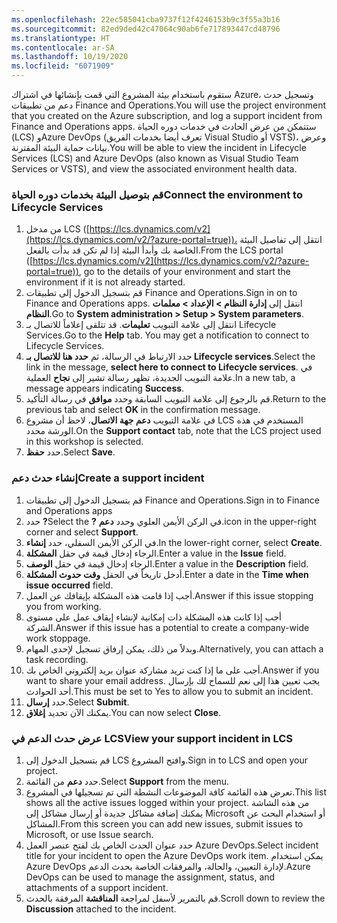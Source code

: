 ```yaml
---
ms.openlocfilehash: 22ec585041cba9737f12f4246153b9c3f55a3b16
ms.sourcegitcommit: 82ed9ded42c47064c90ab6fe717893447cd48796
ms.translationtype: HT
ms.contentlocale: ar-SA
ms.lasthandoff: 10/19/2020
ms.locfileid: "6071909"
---
```

<span data-ttu-id="ea7bb-101">ستقوم باستخدام بيئة المشروع التي قمت بإنشائها في اشتراك Azure، وتسجيل حدث دعم من تطبيقات Finance and Operations.</span><span class="sxs-lookup"><span data-stu-id="ea7bb-101">You will use the project environment that you created on the Azure subscription, and log a support incident from Finance and Operations apps.</span></span> <span data-ttu-id="ea7bb-102">ستتمكن من عرض الحادث في خدمات دوره الحياة (LCS) وAzure DevOps (تعرف أيضا بخدمات الفريق Visual Studio أو VSTS)، وعرض بيانات حماية البيئة المقترنة.</span><span class="sxs-lookup"><span data-stu-id="ea7bb-102">You will be able to view the incident in Lifecycle Services (LCS) and Azure DevOps (also known as Visual Studio Team Services or VSTS), and view the associated environment health data.</span></span> 

### <a name="connect-the-environment-to-lifecycle-services"></a><span data-ttu-id="ea7bb-103">قم بتوصيل البيئة بخدمات دوره الحياة</span><span class="sxs-lookup"><span data-stu-id="ea7bb-103">Connect the environment to Lifecycle Services</span></span>
1.  <span data-ttu-id="ea7bb-104">من مدخل LCS ([https://lcs.dynamics.com/v2](https://lcs.dynamics.com/v2/?azure-portal=true))، انتقل إلى تفاصيل البيئة الخاصة بك وأبدأ البيئة إذا لم تكن قد بدأت بالفعل.</span><span class="sxs-lookup"><span data-stu-id="ea7bb-104">From the LCS portal ([https://lcs.dynamics.com/v2](https://lcs.dynamics.com/v2/?azure-portal=true)), go to the details of your environment and start the environment if it is not already started.</span></span> 
2.  <span data-ttu-id="ea7bb-105">قم بتسجيل الدخول إلى تطبيقات Finance and Operations.</span><span class="sxs-lookup"><span data-stu-id="ea7bb-105">Sign in on to Finance and Operations apps.</span></span> <span data-ttu-id="ea7bb-106">انتقل إلى **إدارة النظام > الإعداد > معلمات النظام**.</span><span class="sxs-lookup"><span data-stu-id="ea7bb-106">Go to **System administration > Setup > System parameters**.</span></span> 
3.  <span data-ttu-id="ea7bb-107">انتقل إلى علامة التبويب **تعليمات**. قد تتلقى إعلاماً للاتصال بـ Lifecycle Services.</span><span class="sxs-lookup"><span data-stu-id="ea7bb-107">Go to the **Help** tab. You may get a notification to connect to Lifecycle Services.</span></span>
4.  <span data-ttu-id="ea7bb-108">حدد الارتباط في الرسالة، ثم **حدد هنا للاتصال بـ Lifecycle services**.</span><span class="sxs-lookup"><span data-stu-id="ea7bb-108">Select the link in the message, **select here to connect to Lifecycle services**.</span></span> <span data-ttu-id="ea7bb-109">في علامة التبويب الجديدة، تظهر رسالة تشير إلى **نجاح** العملية.</span><span class="sxs-lookup"><span data-stu-id="ea7bb-109">In a new tab, a message appears indicating **Success**.</span></span>
5.  <span data-ttu-id="ea7bb-110">قم بالرجوع إلى علامة التبويب السابقة وحدد **موافق** في رسالة التأكيد.</span><span class="sxs-lookup"><span data-stu-id="ea7bb-110">Return to the previous tab and select **OK** in the confirmation message.</span></span>
6.  <span data-ttu-id="ea7bb-111">في علامة التبويب **دعم جهة الاتصال**، لاحظ أن مشروع LCS المستخدم في هذه الورشة محدد.</span><span class="sxs-lookup"><span data-stu-id="ea7bb-111">On the **Support contact** tab, note that the LCS project used in this workshop is selected.</span></span>
7.  <span data-ttu-id="ea7bb-112">حدد **حفظ**.</span><span class="sxs-lookup"><span data-stu-id="ea7bb-112">Select **Save**.</span></span> 

### <a name="create-a-support-incident"></a><span data-ttu-id="ea7bb-113">إنشاء حدث دعم</span><span class="sxs-lookup"><span data-stu-id="ea7bb-113">Create a support incident</span></span>
1.  <span data-ttu-id="ea7bb-114">قم بتسجيل الدخول إلى تطبيقات Finance and Operations.</span><span class="sxs-lookup"><span data-stu-id="ea7bb-114">Sign in to Finance and Operations apps</span></span> 
2.  <span data-ttu-id="ea7bb-115">حدد **?**</span><span class="sxs-lookup"><span data-stu-id="ea7bb-115">Select the **?**</span></span> <span data-ttu-id="ea7bb-116">في الركن الأيمن العلوي وحدد **دعم**.</span><span class="sxs-lookup"><span data-stu-id="ea7bb-116">icon in the upper-right corner and select **Support**.</span></span> 
3.  <span data-ttu-id="ea7bb-117">في الركن الأيمن السفلي، حدد **إنشاء**.</span><span class="sxs-lookup"><span data-stu-id="ea7bb-117">In the lower-right corner, select **Create**.</span></span> 
4.  <span data-ttu-id="ea7bb-118">الرجاء إدخال قيمة في حقل **المشكلة**.</span><span class="sxs-lookup"><span data-stu-id="ea7bb-118">Enter a value in the **Issue** field.</span></span>
5.  <span data-ttu-id="ea7bb-119">الرجاء إدخال قيمة في حقل **الوصف**.</span><span class="sxs-lookup"><span data-stu-id="ea7bb-119">Enter a value in the **Description** field.</span></span>
6.  <span data-ttu-id="ea7bb-120">أدخل تاريخاً في الحقل **وقت حدوث المشكلة**.</span><span class="sxs-lookup"><span data-stu-id="ea7bb-120">Enter a date in the **Time when issue occurred** field.</span></span>
7.  <span data-ttu-id="ea7bb-121">أجب إذا قامت هذه المشكلة بإيقافك عن العمل.</span><span class="sxs-lookup"><span data-stu-id="ea7bb-121">Answer if this issue stopping you from working.</span></span>
8.  <span data-ttu-id="ea7bb-122">أجب إذا كانت هذه المشكلة ذات إمكانية لإنشاء إيقاف عمل على مستوى الشركة.</span><span class="sxs-lookup"><span data-stu-id="ea7bb-122">Answer if this issue has a potential to create a company-wide work stoppage.</span></span>
9.  <span data-ttu-id="ea7bb-123">وبدلاً من ذلك، يمكن إرفاق تسجيل لإحدى المهام.</span><span class="sxs-lookup"><span data-stu-id="ea7bb-123">Alternatively, you can attach a task recording.</span></span>
10. <span data-ttu-id="ea7bb-124">أجب على ما إذا كنت تريد مشاركة عنوان بريد إلكتروني الخاص بك.</span><span class="sxs-lookup"><span data-stu-id="ea7bb-124">Answer if you want to share your email address.</span></span> <span data-ttu-id="ea7bb-125">يجب تعيين هذا إلى نعم للسماح لك بإرسال أحد الحوادث.</span><span class="sxs-lookup"><span data-stu-id="ea7bb-125">This must be set to Yes to allow you to submit an incident.</span></span>
11. <span data-ttu-id="ea7bb-126">حدد **إرسال**.</span><span class="sxs-lookup"><span data-stu-id="ea7bb-126">Select **Submit**.</span></span>
12. <span data-ttu-id="ea7bb-127">يمكنك الآن تحديد **إغلاق**.</span><span class="sxs-lookup"><span data-stu-id="ea7bb-127">You can now select **Close**.</span></span> 

### <a name="view-your-support-incident-in-lcs"></a><span data-ttu-id="ea7bb-128">عرض حدث الدعم في LCS</span><span class="sxs-lookup"><span data-stu-id="ea7bb-128">View your support incident in LCS</span></span>
1.  <span data-ttu-id="ea7bb-129">قم بتسجيل الدخول إلى LCS وافتح المشروع.</span><span class="sxs-lookup"><span data-stu-id="ea7bb-129">Sign in to LCS and open your project.</span></span>
2.  <span data-ttu-id="ea7bb-130">حدد **دعم** من القائمة.</span><span class="sxs-lookup"><span data-stu-id="ea7bb-130">Select **Support** from the menu.</span></span> 
3.  <span data-ttu-id="ea7bb-131">تعرض هذه القائمة كافة الموضوعات النشطة التي تم تسجيلها في المشروع.</span><span class="sxs-lookup"><span data-stu-id="ea7bb-131">This list shows all the active issues logged within your project.</span></span> <span data-ttu-id="ea7bb-132">من هذه الشاشة يمكنك إضافة مشاكل جديدة أو إرسال مشاكل إلى Microsoft أو استخدام البحث عن المشاكل.</span><span class="sxs-lookup"><span data-stu-id="ea7bb-132">From this screen you can add new issues, submit issues to Microsoft, or use Issue search.</span></span> 
4.  <span data-ttu-id="ea7bb-133">حدد عنوان الحدث الخاص بك لفتح عنصر العمل Azure DevOps.</span><span class="sxs-lookup"><span data-stu-id="ea7bb-133">Select incident title for your incident to open the Azure DevOps work item.</span></span> <span data-ttu-id="ea7bb-134">يمكن استخدام Azure DevOps لإدارة التعيين، والحالة، والمرفقات الخاصة بحدث الدعم.</span><span class="sxs-lookup"><span data-stu-id="ea7bb-134">Azure DevOps can be used to manage the assignment, status, and attachments of a support incident.</span></span>
5.  <span data-ttu-id="ea7bb-135">قم بالتمرير لأسفل لمراجعة **المناقشة** المرفقة بالحدث.</span><span class="sxs-lookup"><span data-stu-id="ea7bb-135">Scroll down to review the **Discussion** attached to the incident.</span></span> 


